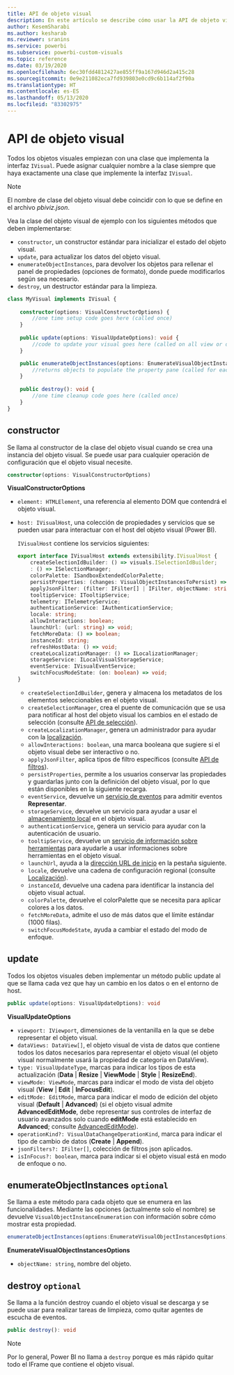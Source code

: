```yaml
---
title: API de objeto visual
description: En este artículo se describe cómo usar la API de objeto visual para objetos visuales de Power BI.
author: KesemSharabi
ms.author: kesharab
ms.reviewer: sranins
ms.service: powerbi
ms.subservice: powerbi-custom-visuals
ms.topic: reference
ms.date: 03/19/2020
ms.openlocfilehash: 6ec30fdd4812427ae855ff9a167d946d2a415c28
ms.sourcegitcommit: 0e9e211082eca7fd939803e0cd9c6b114af2f90a
ms.translationtype: HT
ms.contentlocale: es-ES
ms.lasthandoff: 05/13/2020
ms.locfileid: "83302975"
---
```

# <a name="visual-api"></a>API de objeto visual
Todos los objetos visuales empiezan con una clase que implementa la interfaz `IVisual`. Puede asignar cualquier nombre a la clase siempre que haya exactamente una clase que implemente la interfaz `IVisual`.

> [!NOTE]
> El nombre de clase del objeto visual debe coincidir con lo que se define en el archivo *pbiviz.json*.

Vea la clase del objeto visual de ejemplo con los siguientes métodos que deben implementarse:

* `constructor`, un constructor estándar para inicializar el estado del objeto visual.
* `update`, para actualizar los datos del objeto visual.
* `enumerateObjectInstances`, para devolver los objetos para rellenar el panel de propiedades (opciones de formato), donde puede modificarlos según sea necesario.
* `destroy`, un destructor estándar para la limpieza.

```typescript
class MyVisual implements IVisual {
    
    constructor(options: VisualConstructorOptions) {
        //one time setup code goes here (called once)
    }
    
    public update(options: VisualUpdateOptions): void {
        //code to update your visual goes here (called on all view or data changes)
    }

    public enumerateObjectInstances(options: EnumerateVisualObjectInstancesOptions): VisualObjectInstanceEnumeration {
        //returns objects to populate the property pane (called for each object defined in capabilities)
    }
    
    public destroy(): void {
        //one time cleanup code goes here (called once)
    }
}
```

## <a name="constructor"></a>constructor

Se llama al constructor de la clase del objeto visual cuando se crea una instancia del objeto visual. Se puede usar para cualquier operación de configuración que el objeto visual necesite.

```typescript
constructor(options: VisualConstructorOptions)
```

**VisualConstructorOptions**

* `element: HTMLElement`, una referencia al elemento DOM que contendrá el objeto visual.
* `host: IVisualHost`, una colección de propiedades y servicios que se pueden usar para interactuar con el host del objeto visual (Power BI).

   `IVisualHost` contiene los servicios siguientes:

   ```typescript
   export interface IVisualHost extends extensibility.IVisualHost {
       createSelectionIdBuilder: () => visuals.ISelectionIdBuilder;
       : () => ISelectionManager;
       colorPalette: ISandboxExtendedColorPalette;
       persistProperties: (changes: VisualObjectInstancesToPersist) => void;
       applyJsonFilter: (filter: IFilter[] | IFilter, objectName: string, propertyName: string, action: FilterAction) => void;
       tooltipService: ITooltipService;
       telemetry: ITelemetryService;
       authenticationService: IAuthenticationService;
       locale: string;
       allowInteractions: boolean;
       launchUrl: (url: string) => void;
       fetchMoreData: () => boolean;
       instanceId: string;
       refreshHostData: () => void;
       createLocalizationManager: () => ILocalizationManager;
       storageService: ILocalVisualStorageService;
       eventService: IVisualEventService;
       switchFocusModeState: (on: boolean) => void;
   }
   ```
   * `createSelectionIdBuilder`, genera y almacena los metadatos de los elementos seleccionables en el objeto visual.
   * `createSelectionManager`, crea el puente de comunicación que se usa para notificar al host del objeto visual los cambios en el estado de selección (consulte [API de selección](./selection-api.md)).
   * `createLocalizationManager`, genera un administrador para ayudar con la [localización](./localization.md).
   * `allowInteractions: boolean`, una marca booleana que sugiere si el objeto visual debe ser interactivo o no.
   * `applyJsonFilter`, aplica tipos de filtro específicos (consulte [API de filtros](./filter-api.md)).
   * `persistProperties`, permite a los usuarios conservar las propiedades y guardarlas junto con la definición del objeto visual, por lo que están disponibles en la siguiente recarga.
   * `eventService`, devuelve un [servicio de eventos](./event-service.md) para admitir eventos **Representar**.
   * `storageService`, devuelve un servicio para ayudar a usar el [almacenamiento local](./local-storage.md) en el objeto visual.
   * `authenticationService`, genera un servicio para ayudar con la autenticación de usuario.
   * `tooltipService`, devuelve un [servicio de información sobre herramientas](./add-tooltips.md) para ayudarle a usar informaciones sobre herramientas en el objeto visual.
   * `launchUrl`, ayuda a la [dirección URL de inicio](./launch-url.md) en la pestaña siguiente.
   * `locale`, devuelve una cadena de configuración regional (consulte [Localización](./localization.md)).
   * `instanceId`, devuelve una cadena para identificar la instancia del objeto visual actual.
   * `colorPalette`, devuelve el colorPalette que se necesita para aplicar colores a los datos.
   * `fetchMoreData`, admite el uso de más datos que el límite estándar (1000 filas).
   * `switchFocusModeState`, ayuda a cambiar el estado del modo de enfoque.

## <a name="update"></a>update

Todos los objetos visuales deben implementar un método public update al que se llama cada vez que hay un cambio en los datos o en el entorno de host.

```typescript
public update(options: VisualUpdateOptions): void
```

**VisualUpdateOptions**

* `viewport: IViewport`, dimensiones de la ventanilla en la que se debe representar el objeto visual.
* `dataViews: DataView[]`, el objeto visual de vista de datos que contiene todos los datos necesarios para representar el objeto visual (el objeto visual normalmente usará la propiedad de categoría en DataView).
* `type: VisualUpdateType`, marcas para indicar los tipos de esta actualización (**Data** | **Resize** | **ViewMode** | **Style** | **ResizeEnd**).
* `viewMode: ViewMode`, marcas para indicar el modo de vista del objeto visual (**View** | **Edit** | **InFocusEdit**).
* `editMode: EditMode`, marca para indicar el modo de edición del objeto visual (**Default** | **Advanced**) (si el objeto visual admite **AdvancedEditMode**, debe representar sus controles de interfaz de usuario avanzados solo cuando **editMode** está establecido en **Advanced**; consulte [AdvancedEditMode](./advanced-edit-mode.md)).
* `operationKind?: VisualDataChangeOperationKind`, marca para indicar el tipo de cambio de datos (**Create** | **Append**).
* `jsonFilters?: IFilter[]`, colección de filtros json aplicados.
* `isInFocus?: boolean`, marca para indicar si el objeto visual está en modo de enfoque o no.
    
## <a name="enumerateobjectinstances-optional"></a>enumerateObjectInstances `optional`

Se llama a este método para cada objeto que se enumera en las funcionalidades. Mediante las opciones (actualmente solo el nombre) se devuelve `VisualObjectInstanceEnumeration` con información sobre cómo mostrar esta propiedad.

```typescript
enumerateObjectInstances(options:EnumerateVisualObjectInstancesOptions):VisualObjectInstanceEnumeration
```

**EnumerateVisualObjectInstancesOptions**

* `objectName: string`, nombre del objeto.

## <a name="destroy-optional"></a>destroy `optional`

Se llama a la función destroy cuando el objeto visual se descarga y se puede usar para realizar tareas de limpieza, como quitar agentes de escucha de eventos.

``` typescript
public destroy(): void
```

> [!Note]
> Por lo general, Power BI no llama a `destroy` porque es más rápido quitar todo el IFrame que contiene el objeto visual.
